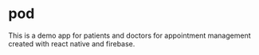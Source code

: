 # pod
This is a demo app for patients and doctors for appointment management created with react native and firebase.
